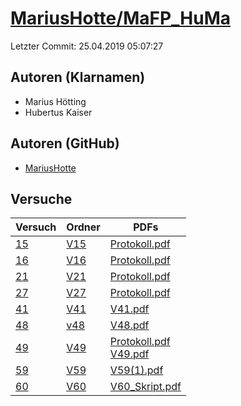 # [MariusHotte/MaFP_HuMa](https://github.com/MariusHotte/MaFP_HuMa)

Letzter Commit: 25.04.2019 05:07:27

## Autoren (Klarnamen)
- Marius Hötting
- Hubertus Kaiser

## Autoren (GitHub)
- [MariusHotte](https://github.com/MariusHotte)

## Versuche

|       Versuch        |                            Ordner                             |                                                                                                                              PDFs                                                                                                                               |
|----------------------|---------------------------------------------------------------|-----------------------------------------------------------------------------------------------------------------------------------------------------------------------------------------------------------------------------------------------------------------|
|[15](../../versuch/15)|[V15](https://github.com/MariusHotte/MaFP_HuMa/tree/master/V15)|[Protokoll.pdf](https://docs.google.com/viewer?url=https://raw.githubusercontent.com/MariusHotte/MaFP_HuMa/master/V15/build/Protokoll.pdf)                                                                                                                       |
|[16](../../versuch/16)|[V16](https://github.com/MariusHotte/MaFP_HuMa/tree/master/V16)|[Protokoll.pdf](https://docs.google.com/viewer?url=https://raw.githubusercontent.com/MariusHotte/MaFP_HuMa/master/V16/build/Protokoll.pdf)                                                                                                                       |
|[21](../../versuch/21)|[V21](https://github.com/MariusHotte/MaFP_HuMa/tree/master/V21)|[Protokoll.pdf](https://docs.google.com/viewer?url=https://raw.githubusercontent.com/MariusHotte/MaFP_HuMa/master/V21/build/Protokoll.pdf)                                                                                                                       |
|[27](../../versuch/27)|[V27](https://github.com/MariusHotte/MaFP_HuMa/tree/master/V27)|[Protokoll.pdf](https://docs.google.com/viewer?url=https://raw.githubusercontent.com/MariusHotte/MaFP_HuMa/master/V27/build/Protokoll.pdf)                                                                                                                       |
|[41](../../versuch/41)|[V41](https://github.com/MariusHotte/MaFP_HuMa/tree/master/V41)|[V41.pdf](https://docs.google.com/viewer?url=https://raw.githubusercontent.com/MariusHotte/MaFP_HuMa/master/V41/V41.pdf)                                                                                                                                         |
|[48](../../versuch/48)|[v48](https://github.com/MariusHotte/MaFP_HuMa/tree/master/v48)|[V48.pdf](https://docs.google.com/viewer?url=https://raw.githubusercontent.com/MariusHotte/MaFP_HuMa/master/v48/V48.pdf)                                                                                                                                         |
|[49](../../versuch/49)|[V49](https://github.com/MariusHotte/MaFP_HuMa/tree/master/V49)|[Protokoll.pdf](https://docs.google.com/viewer?url=https://raw.githubusercontent.com/MariusHotte/MaFP_HuMa/master/V49/Protokoll.pdf)<br/>[V49.pdf](https://docs.google.com/viewer?url=https://raw.githubusercontent.com/MariusHotte/MaFP_HuMa/master/V49/V49.pdf)|
|[59](../../versuch/59)|[V59](https://github.com/MariusHotte/MaFP_HuMa/tree/master/V59)|[V59(1).pdf](https://docs.google.com/viewer?url=https://raw.githubusercontent.com/MariusHotte/MaFP_HuMa/master/V59/V59%281%29.pdf)                                                                                                                               |
|[60](../../versuch/60)|[V60](https://github.com/MariusHotte/MaFP_HuMa/tree/master/V60)|[V60_Skript.pdf](https://docs.google.com/viewer?url=https://raw.githubusercontent.com/MariusHotte/MaFP_HuMa/master/V60/V60_Skript.pdf)                                                                                                                           |
